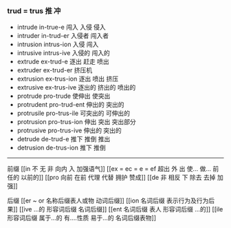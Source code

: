 ### trud = trus 推 冲

- intrude in-true-e  闯入 入侵 侵入
- intruder in-trud-er 入侵者 闯入者
- intrusion intrus-ion 入侵 闯入
- intrusive intrus-ive 入侵的 闯入的
- extrude ex-trud-e 逐出 赶走  喷出
- extruder ex-trud-er 挤压机
- extrusion ex-trus-ion 逐出 喷出 挤压
- extrusive ex-trus-ive 逐出的 挤出的 喷出的
- protrude pro-trude 使伸出 使突出
- protrudent pro-trud-ent  伸出的 突出的
- protrusile pro-trus-ile 可突出的 可伸出的
- protrusion pro-trus-ion 伸出 突出 突出部分
- protrusive pro-trus-ive 伸出的 突出的
- detrude de-trud-e 推下 推倒 推出
- detrusion de-trus-ion 推下 推倒

---
前缀
[[in 不 无 非  向内 入 加强语气]]
[[ex  = ec = e = ef 超出 外 出 使... 做... 前任的 以前的]]
[[pro 向前 在前 代理 代替  拥护 赞成]]
[[de   非 相反 下 除去 去掉 加强]]

后缀
[[er  ~ or 名称后缀表人或物 动词后缀]]
[[ion  名词后缀 表示行为及行为后果]]
[[ive ...的 形容词后缀 名词后缀]]
[[ent 名词后缀  表人 形容词后缀 ...的]]
[[ile 形容词后缀 属于...的 有....性质  易于...的 名词后缀表物]]